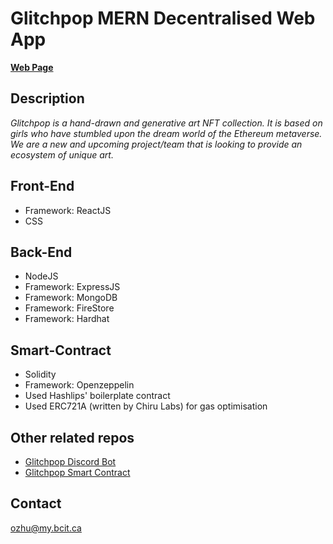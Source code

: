 # Glitchpop MERN Decentralised Web App

[**Web Page**](https://www.glitchpop.xyz)

## Description
_Glitchpop is a hand-drawn and generative art NFT collection. It is based on girls who have stumbled upon the dream world of the Ethereum metaverse. We are a new and upcoming project/team that is looking to provide an ecosystem of unique art._


## **Front-End**

- Framework: ReactJS
- CSS

## **Back-End**

- NodeJS
- Framework: ExpressJS
- Framework: MongoDB
- Framework: FireStore
- Framework: Hardhat

## **Smart-Contract**

- Solidity
- Framework: Openzeppelin
- Used Hashlips' boilerplate contract
- Used ERC721A (written by Chiru Labs) for gas optimisation

## Other related repos
- [Glitchpop Discord Bot](https://github.com/o-scarzhu/glitchpop-discord-js)
- [Glitchpop Smart Contract](https://github.com/o-scarzhu/glitchpop-smart-contract)

## Contact
ozhu@my.bcit.ca